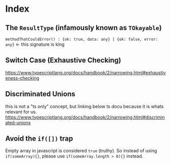 # Index

## The `ResultType` (infamously known as `TOkayable`)
`methodThatCouldError() : {ok: true, data: any} | {ok: false, error: any}` <- this signature is king

## Switch Case (Exhaustive Checking)
https://www.typescriptlang.org/docs/handbook/2/narrowing.html#exhaustiveness-checking

## Discriminated Unions
this is not a "ts only" concept, but linking below ts docu because it is whats relevant for us.
https://www.typescriptlang.org/docs/handbook/2/narrowing.html#discriminated-unions

## Avoid the `if([])` trap
Empty array in javascript is considered `true` (truthy). So instead of using `if(someArray){}`, please use `if(someArray.length > 0){}` instead.
